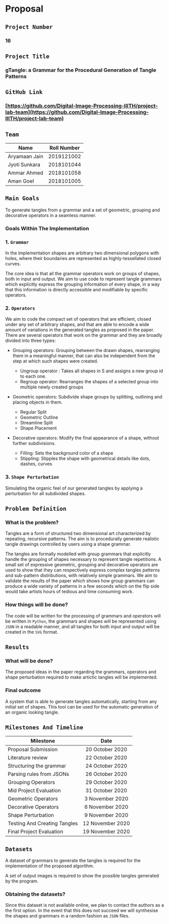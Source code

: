 # Proposal

## `Project Number`
### 16

## `Project Title`
### gTangle: a Grammar for the Procedural Generation of Tangle Patterns

## `GitHub Link`
### [https://github.com/Digital-Image-Processing-IIITH/project-lab-team](https://github.com/Digital-Image-Processing-IIITH/project-lab-team)

## `Team`
| Name   |      Roll Number      | 
|----------|:-------------:|
| Aryamaan Jain |  2019121002 | 
| Jyoti Sunkara |    2018101044 |  
| Ammar Ahmed | 2018101058 |  
| Aman Goel | 2018101005 |  

## `Main Goals`

To generate tangles from a grammar and a set of geometric, grouping and decorative operators in a seamless manner. 

### Goals Within The Implementation

### 1. `Grammar`

In the implementation shapes are arbitrary two dimensional polygons with holes, where their boundaries are represented as highly-tessellated closed curves.

The core idea is that all the grammar operators work on groups of shapes, both in input and output. We aim to use code to represent tangle grammars which explicitly express the grouping information of every shape, in a way that this information is directly accessible and modifiable by specific operators.

### 2. `Operators`

We aim to code the compact set of operators that are efficient, closed under any set of arbitrary shapes, and that are able to encode a wide amount of variations in the generated tangles as proposed in the paper. There are several operators that work on the grammar and they are broadly divided into three types:

-  Grouping operators: Grouping between the drawn shapes, rearranging them in a meaningful manner, that can also be independent from the step at which such shapes were created.
    
    - Ungroup operator : Takes all shapes in S and assigns a new group id to each one.
    -  Regroup operator: Rearranges the shapes of a selected group into multiple newly created groups

-  Geometric operators: Subdivide shape groups by splitting, outlining and placing objects in them.
    - Regular Split
    - Geometric Outline
    - Streamline Split
    - Shape Placement

-  Decorative operators: Modify the final appearance of a shape, without further subdivisions.
    - Filling: Sets the background color of a shape
    - Stippling: Stipples the shape with geometrical details like dots, dashes, curves

### 3. `Shape Perturbation`

Simulating the organic feel of our generated tangles by applying a perturbation for all subdivided shapes.

## `Problem Definition`

### What is the problem?
Tangles are a form of structured two dimensional art characterized by repeating, recursive patterns. The aim is to procedurally generate realistic tangle drawings controlled by users using a shape grammar. 

The tangles are formally modelled with group grammars that explicitly handle the grouping of shapes necessary to represent tangle repetitions. A small set of expressive geometric, grouping and decorative operators are used to show that they can respectively express complex tangles patterns and sub-pattern distributions, with relatively simple grammars.  We aim to validate the results of the paper which shows how group grammars can produce a wide variety of patterns in a few seconds which on the flip side would take artists hours of tedious and time consuming work. 

### How things will be done?

The code will be written for the processing of grammars and operators will be written in `Python`, the grammars and shapes will be represented using `JSON` in a readable manner, and all tangles for both input and output will be created in the `SVG` format.

## `Results`
### What will be done?

The proposed ideas in the paper regarding the grammars, operators and shape perturbation required to make artictic tangles will be implemented.

### Final outcome

A system that is able to generate tangles automatically, starting from any initial set of shapes. This tool can be used for the  automatic generation of an organic looking tangle.


## `Milestones And Timeline`

| Milestone   |      Date     | 
|----------|:-------------:|
| Proposal Submission |  20 October 2020 | 
| Literature review |  22 October 2020 | 
| Structuring the grammar |  24 October 2020 | 
| Parsing rules from JSONs |  26 October 2020 | 
| Grouping Operators |  29 October 2020 | 
| Mid Project Evaluation |  31 October 2020 | 
| Geometric Operators |  3 November 2020 | 
| Decorative Operators |  6 November 2020 | 
| Shape Perturbation |  9 November 2020 | 
| Testing And Creating Tangles |  12 November 2020 | 
| Final Project Evaluation |  19 November 2020 | 

## `Datasets`

A dataset of grammars to generate the tangles is required for the implementation of the proposed algorithm.

A set of output images is required to show the possible tangles generated by the program.

### Obtaining the datasets?

Since this dataset is not available online, we plan to contact the authors as a the first option. In the event that this does not succeed we will synthesise the shapes and grammars in a random fashion as `JSON` files.





